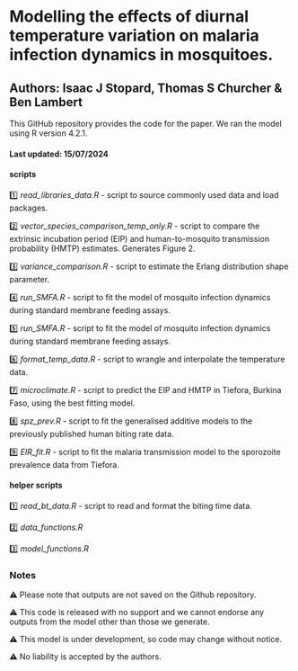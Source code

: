 # Modelling the effects of diurnal temperature variation on malaria infection dynamics in mosquitoes.

## Authors: Isaac J Stopard, Thomas S Churcher & Ben Lambert

This GitHub repository provides the code for the paper. We ran the model using R version 4.2.1.

#### Last updated: 15/07/2024

#### scripts 

:one: *read_libraries_data.R* - script to source commonly used data and load packages.

​:two: *vector_species_comparison_temp_only.R* - script to compare the extrinsic incubation period (EIP) and human-to-mosquito transmission probability (HMTP) estimates. Generates Figure 2.

​:three: *variance_comparison.R* - script to estimate the Erlang distribution shape parameter.

:four: *run_SMFA.R* - script to fit the model of mosquito infection dynamics during standard membrane feeding assays.

:five: *run_SMFA.R* - script to fit the model of mosquito infection dynamics during standard membrane feeding assays.

:six: *format_temp_data.R* - script to wrangle and interpolate the temperature data.

:seven: *microclimate.R* - script to predict the EIP and HMTP in Tiefora, Burkina Faso, using the best fitting model.

:eight: *spz_prev.R* - script to fit the generalised additive models to the previously published human biting rate data.

:nine: *EIR_fit.R* - script to fit the malaria transmission model to the sporozoite prevalence data from Tiefora.

#### helper scripts

:one: *read_bt_data.R* - script to read and format the biting time data.

:two: *data_functions.R*

:three: *model_functions.R*

### Notes

:warning: Please note that outputs are not saved on the Github repository.

:warning: This code is released with no support and we cannot endorse any outputs from the model other than those we generate.

:warning: This model is under development, so code may change without notice.

:warning: No liability is accepted by the authors.
